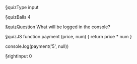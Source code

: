§quizType
input

§quizBalls
4



§quizQuestion
What will be logged in the console?



§quizJS
function payment (price, num) {
  return price * num
}

console.log(payment('5', null))



§rightInput
0
